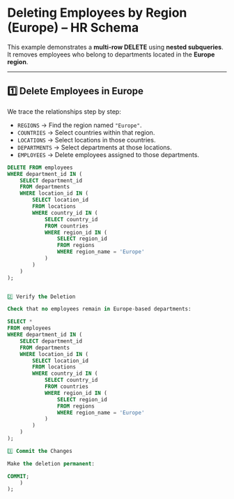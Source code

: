 # Deleting Employees by Region (Europe) – HR Schema

This example demonstrates a **multi-row DELETE** using **nested subqueries**.  
It removes employees who belong to departments located in the **Europe region**.

---

## 1️⃣ Delete Employees in Europe
We trace the relationships step by step:
- `REGIONS` → Find the region named `"Europe"`.
- `COUNTRIES` → Select countries within that region.
- `LOCATIONS` → Select locations in those countries.
- `DEPARTMENTS` → Select departments at those locations.
- `EMPLOYEES` → Delete employees assigned to those departments.

```sql
DELETE FROM employees
WHERE department_id IN (
    SELECT department_id
    FROM departments
    WHERE location_id IN (
        SELECT location_id
        FROM locations
        WHERE country_id IN (
            SELECT country_id
            FROM countries
            WHERE region_id IN (
                SELECT region_id
                FROM regions
                WHERE region_name = 'Europe'
            )
        )
    )
);


2️⃣ Verify the Deletion

Check that no employees remain in Europe-based departments:

SELECT *
FROM employees
WHERE department_id IN (
    SELECT department_id
    FROM departments
    WHERE location_id IN (
        SELECT location_id
        FROM locations
        WHERE country_id IN (
            SELECT country_id
            FROM countries
            WHERE region_id IN (
                SELECT region_id
                FROM regions
                WHERE region_name = 'Europe'
            )
        )
    )
);

3️⃣ Commit the Changes

Make the deletion permanent:

COMMIT;
    )
);
